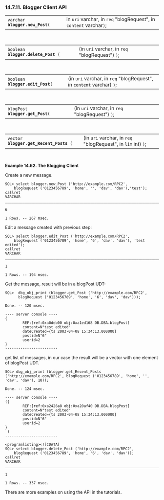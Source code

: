 <div id="bloggerclientapi" class="section">

<div class="titlepage">

<div>

<div>

### 14.7.11. Blogger Client API

</div>

</div>

</div>

<div class="funcsynopsis">

|                                     |                                                                    |
|-------------------------------------|--------------------------------------------------------------------|
| `varchar `**`blogger.new_Post`**`(` | in `uri` varchar, in `req` "blogRequest", in `content` varchar`)`; |

<div class="funcprototype-spacer">

 

</div>

</div>

<div class="funcsynopsis">

|                                         |                                                 |
|-----------------------------------------|-------------------------------------------------|
| `boolean `**`blogger.delete_Post`**` (` | (in `uri` varchar, in `req` "blogRequest") `)`; |

<div class="funcprototype-spacer">

 

</div>

</div>

<div class="funcsynopsis">

|                                      |                                                                       |
|--------------------------------------|-----------------------------------------------------------------------|
| `boolean `**`blogger.edit_Post`**`(` | (in `uri` varchar, in `req` "blogRequest", in `content` varchar) `)`; |

<div class="funcprototype-spacer">

 

</div>

</div>

<div class="funcsynopsis">

|                                      |                                                 |
|--------------------------------------|-------------------------------------------------|
| `blogPost `**`blogger.get_Post`**`(` | (in `uri` varchar, in `req` "blogRequest") `)`; |

<div class="funcprototype-spacer">

 

</div>

</div>

<div class="funcsynopsis">

|                                             |                                                               |
|---------------------------------------------|---------------------------------------------------------------|
| `vector `**`blogger.get_Recent_Posts`**` (` | (in `uri` varchar, in `req` "blogRequest", in `lim` int) `)`; |

<div class="funcprototype-spacer">

 

</div>

</div>

<div id="ex_bloggerclient" class="example">

**Example 14.62. The Blogging Client**

<div class="example-contents">

Create a new message.

``` programlisting
SQL> select blogger.new_Post ('http://example.com/RPC2',
    blogRequest ('0123456789', 'home', '', 'dav', 'dav'),'test');
callret
VARCHAR
_______________________________________________________________________________

6

1 Rows. -- 267 msec.
```

Edit a message created with previous step:

``` programlisting
SQL> select blogger.edit_Post ('http://example.com/RPC2',
    blogRequest ('0123456789', 'home', '6', 'dav', 'dav'), 'test edited');
callret
VARCHAR
_______________________________________________________________________________

1

1 Rows. -- 194 msec.
```

Get the message, result will be in a blogPost UDT:

``` programlisting
SQL>  dbg_obj_print (blogger.get_Post ('http://example.com/RPC2',
      blogRequest ('0123456789', 'home', '6', 'dav', 'dav')));

Done. -- 120 msec.
```

``` programlisting
---- server console ----
{
        REF:[ref:0xa0deb00 obj:0xa1ed168 DB.DBA.blogPost]
        content=N"test edited"
        dateCreated={ts 2003-04-08 15:34:13.000000}
        postid=N"6"
        userid=2
}
------------------------
```

get list of messages, in our case the result will be a vector with one
element of blogPost UDT.

``` programlisting
SQL> dbg_obj_print (blogger.get_Recent_Posts ('http://example.com/RPC2', blogRequest ('0123456789', 'home', '', 'dav', 'dav'), 10));

Done. -- 124 msec.

---- server console ----
({
        REF:[ref:0xa2426a8 obj:0xa20af40 DB.DBA.blogPost]
        content=N"test edited"
        dateCreated={ts 2003-04-08 15:34:13.000000}
        postid=N"6"
        userid=2
}
 )
------------------------

<programlisting><![CDATA[
SQL> select blogger.delete_Post ('http://example.com/RPC2',
    blogRequest ('0123456789', 'home', '6', 'dav', 'dav'));
callret
VARCHAR
_______________________________________________________________________________

1

1 Rows. -- 337 msec.
```

</div>

</div>

  

There are more examples on using the API in the tutorials.

</div>
